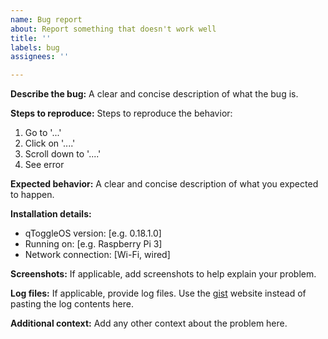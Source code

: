 ```yaml
---
name: Bug report
about: Report something that doesn't work well
title: ''
labels: bug
assignees: ''

---
```


**Describe the bug:**
A clear and concise description of what the bug is.

**Steps to reproduce:**
Steps to reproduce the behavior:
1. Go to '...'
2. Click on '....'
3. Scroll down to '....'
4. See error

**Expected behavior:**
A clear and concise description of what you expected to happen.

**Installation details:**
 - qToggleOS version: [e.g. 0.18.1.0]
 - Running on: [e.g. Raspberry Pi 3]
 - Network connection: [Wi-Fi, wired]

**Screenshots:**
If applicable, add screenshots to help explain your problem.

**Log files:**
If applicable, provide log files. Use the [gist](https://gist.github.com/) website instead of pasting the log contents here.

**Additional context:**
Add any other context about the problem here.
